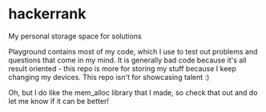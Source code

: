 # hackerrank
My personal storage space for solutions

Playground contains most of my code, which I use to test out problems and questions that come in my mind. 
It is generally bad code because it's all result oriented - this repo is more for storing my stuff because I keep changing my devices.
This repo isn't for showcasing talent :)

Oh, but I do like the mem_alloc library that I made, so check that out and do let me know if it can be better!
